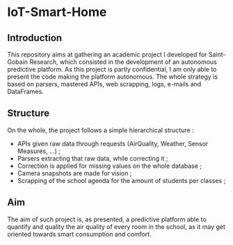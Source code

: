 # IoT-Smart-Home

## Introduction

This repository aims at gathering an academic project I developed for Saint-Gobain Research, which consisted in the development of an autonomous predictive platform. As this project is partly confidential, I am only able to present the code making the platform autonomous. The whole strategy is based on parsers, mastered APIs, web scrapping, logs, e-mails and DataFrames.

## Structure

On the whole, the project follows a simple hierarchical structure :

* APIs given raw data through requests (AirQuality, Weather, Sensor Measures, ...) ;
* Parsers extracting that raw data, while correcting it ;
* Correction is applied for missing values on the whole database ;
* Camera snapshots are made for vision ;
* Scrapping of the school agenda for the amount of students per classes ;

## Aim

The aim of such project is, as presented, a predictive platform able to quantify and quality the air quality of every room in the school, as it may get oriented towards smart consumption and comfort.